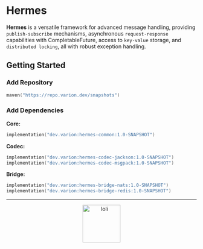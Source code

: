 # Hermes

**Hermes** is a versatile framework for advanced message handling, providing `publish-subscribe` mechanisms, asynchronous `request-response` capabilities with CompletableFuture, access to `key-value` storage, and `distributed locking`, all with robust exception handling.

## Getting Started

### Add Repository

```kotlin
maven("https://repo.varion.dev/snapshots")
```

### Add Dependencies

**Core:**

```kotlin
implementation("dev.varion:hermes-common:1.0-SNAPSHOT")
```

**Codec:**

```kotlin
implementation("dev.varion:hermes-codec-jackson:1.0-SNAPSHOT")
implementation("dev.varion:hermes-codec-msgpack:1.0-SNAPSHOT")
```

**Bridge:**

```kotlin
implementation("dev.varion:hermes-bridge-nats:1.0-SNAPSHOT")
implementation("dev.varion:hermes-bridge-redis:1.0-SNAPSHOT")
```

---

<p align="center">
  <img height="100em" src="https://count.getloli.com/get/@:awa?theme=rule33" alt="loli"/>
</p>
